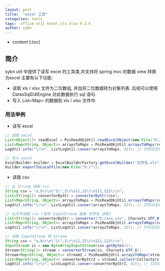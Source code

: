 ```yaml
---
layout: post
title:  "excel 工具"
categories: tools
tags:  office-util excel xls xlsx 0.2.6
author: sybn
---
```


* content
{:toc}

## 简介
sybn util 中提供了读写 excel 的工具类,并支持将 spring mvc 的数据 view 转换为excel
主要有以下功能:
- 读取 xls / xlsx 文件为二位数组, 并加将二位数据转为对象列表. 后续可以使用 DatasSqlDdlEngine 对此数据执行 sql 语句.
- 写入 List&lt;Map&gt; 的数据到 xls / xlsx 文件中.





### 用法举例

* 读写 excel

```java
// 读取 excel
List<Object[]> readExcel = PoiReadObjUtil.readExcelObject(new File("D:/xxx.xls"));
List<Map<String, Object>> arraysToMaps = PoiReadObjUtil.arraysToMaps(readExcel);
LogUtil.info("\r\n", ListLogUtil.conver(arraysToMaps, 32)); // 打印日志时最大列宽为32

// 写入 excel
ExcelBuilder builder = ExcelBuilderFactory.getExcelBuilder("文件名.xls", "excel标题", list);
builder.exportToLocalFile(new File("D:/"));
```

* 读取 csv

```java
// 从 String 读取 csv 
String csv = "a,b\r\n\"1\",2\r\n11,22\r\n111,222\r\n";
List<String[]> converterByStr = converterByStr(csv);
List<Map<String, Object>> arraysToMaps = PoiReadObjUtil.arraysToMaps(converterByStr);
LogUtil.info("\r\n", ListLogUtil.conver(arraysToMaps, 32)); // 打印日志时最大列宽为32

// 从文件读取 csv (支持 InputStream 或者 文件名 读取)
List<String[]> converterByStr = converter("D:/xxx.csv", Charsets.UTF_8);
List<Map<String, Object>> arraysToMaps = PoiReadObjUtil.arraysToMaps(converterByStr);
LogUtil.info("\r\n", ListLogUtil.conver(arraysToMaps, 32)); // 打印日志时最大列宽为32

// 读取 InputStream 到 Stream
String csv = "a,b\r\n\"1\",2\r\n11,22\r\n111,222\r\n";
InputStream is = new ByteArrayInputStream(csv.getBytes());
Stream<String[]> stream = converterStream(is, Charsets.UTF_8);
Stream<Map<String, Object>> stream2 = PoiReadObjUtil.arraysToMaps(stream);
List<Map<String, Object>> converterByStr2 = stream2.collect(Collectors.toList());
LogUtil.info("\r\n", ListLogUtil.conver(converterByStr2, 32)); // 打印日志时最大列宽为32
```
